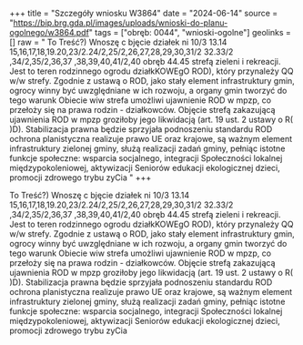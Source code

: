 +++
title = "Szczegóły wniosku W3864"
date = "2024-06-14"
source = "https://bip.brg.gda.pl/images/uploads/wnioski-do-planu-ogolnego/w3864.pdf"
tags = ["obręb: 0044", "wnioski-ogolne"]
geolinks = []
raw = " To Treść?) Wnoszę c bjęcie działek ni 10/3 13.14 15,16,17,18,19.20,23/2.24/2,25/2,26,27,28,29,30,31/2 32.33/2 ,34/2,35/2,36,37 ,38,39,40,41/2,40 obręb 44.45 strefą zieleni i rekreacji. Jest to teren rodzinnego ogrodu działkKOWEgO ROD), który przynależy QQ w/w strefy. Zgodnie z ustawą o ROD, jako stały element infrastruktury gmin, ogrocy winny być uwzględniane w ich rozwoju, a organy gmin tworzyć do tego warunk Obiecie wiw strefa umożliwi ujawnienie ROD w mpzp, co przełoży się na prawa rodzin - działkowców. Objęcie strefą zakazującą ujawnienia ROD w mpzp groziłoby jego likwidacją (art. 19 ust. 2 ustawy o R( )D). Stabilizacja prawna będzie sprzyjała podnoszeniu standardu ROD ochrona planistyczna realizuje prawo UE oraz krajowe, są ważnym element infrastruktury zielonej gminy, służą realizacji zadań gminy, pełniąc istotne funkcje społeczne: wsparcia socjalnego, integracji Społeczności lokalnej międzypokoleniowej, aktywizacji Seniorów edukacji ekologicznej dzieci, promocji zdrowego trybu zyCia "
+++


To Treść?) Wnoszę c bjęcie działek ni
10/3 13.14 15,16,17,18,19.20,23/2.24/2,25/2,26,27,28,29,30,31/2 32.33/2 ,34/2,35/2,36,37 ,38,39,40,41/2,40
obręb 44.45 strefą zieleni i rekreacji. Jest to teren rodzinnego ogrodu działkKOWEgO ROD), który przynależy QQ
w/w strefy. Zgodnie z ustawą o ROD, jako stały element infrastruktury gmin, ogrocy winny być uwzględniane w
ich rozwoju, a organy gmin tworzyć do tego warunk Obiecie wiw strefa umożliwi ujawnienie ROD w mpzp, co
przełoży się na prawa rodzin - działkowców. Objęcie strefą zakazującą ujawnienia ROD w mpzp groziłoby
jego likwidacją (art. 19 ust. 2 ustawy o R( )D). Stabilizacja prawna będzie sprzyjała podnoszeniu standardu ROD
ochrona planistyczna realizuje prawo UE oraz krajowe, są ważnym element infrastruktury zielonej gminy, służą
realizacji zadań gminy, pełniąc istotne funkcje społeczne: wsparcia socjalnego, integracji Społeczności lokalnej
międzypokoleniowej, aktywizacji Seniorów edukacji ekologicznej dzieci, promocji zdrowego trybu zyCia



